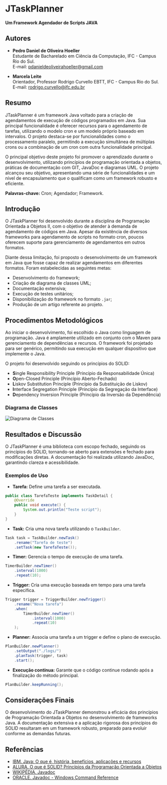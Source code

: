 
# JTaskPlanner

**Um Framework Agendador de Scripts JAVA**

## Autores

- **Pedro Daniel de Oliveira Hoeller**  
  Estudante de Bacharelado em Ciência da Computação, IFC - Campus Rio do Sul.  
  E-mail: pdanieldeoliveirahoeller@gmail.com

- **Marcela Leite**  
  Orientador, Professor Rodrigo Curvello EBTT, IFC - Campus Rio do Sul.  
  E-mail: rodrigo.curvello@ifc.edu.br

## Resumo

JTaskPlanner é um framework Java voltado para a criação de agendamentos de execução de códigos programados em Java. Sua principal funcionalidade é oferecer recursos para o agendamento de tarefas, utilizando o modelo cron e um modelo próprio baseado em intervalos. O projeto destaca-se por funcionalidades como o processamento paralelo, permitindo a execução simultânea de múltiplas crons ou a combinação de um cron com outra funcionalidade principal.

O principal objetivo deste projeto foi promover o aprendizado durante o desenvolvimento, utilizando princípios de programação orientada a objetos, práticas de documentação com GIT, JavaDoc e diagramas UML. O projeto alcançou seu objetivo, apresentando uma série de funcionalidades e um nível de encapsulamento que o qualificam como um framework robusto e eficiente.

**Palavras-chave:** Cron; Agendador; Framework.

## Introdução

O JTaskPlanner foi desenvolvido durante a disciplina de Programação Orientada a Objetos II, com o objetivo de atender à demanda de agendamento de códigos em Java. Apesar da existência de diversos frameworks para agendamento de scripts no formato cron, poucos oferecem suporte para gerenciamento de agendamentos em outros formatos.

Diante dessa limitação, foi proposto o desenvolvimento de um framework em Java que fosse capaz de realizar agendamentos em diferentes formatos. Foram estabelecidas as seguintes metas:

- Desenvolvimento do framework;
- Criação de diagrama de classes UML;
- Documentação extensiva;
- Execução de testes unitários;
- Disponibilização do framework no formato `.jar`;
- Produção de um artigo referente ao projeto.

## Procedimentos Metodológicos

Ao iniciar o desenvolvimento, foi escolhido o Java como linguagem de programação. Java é amplamente utilizado em conjunto com o Maven para gerenciamento de dependências e recursos. O framework foi projetado para ser genérico, permitindo sua execução em qualquer dispositivo que implemente o Java.

O projeto foi desenvolvido seguindo os princípios do SOLID:

- **S**ingle Responsibility Principle (Princípio da Responsabilidade Única)
- **O**pen-Closed Principle (Princípio Aberto-Fechado)
- **L**iskov Substitution Principle (Princípio da Substituição de Liskov)
- **I**nterface Segregation Principle (Princípio da Segregação da Interface)
- **D**ependency Inversion Principle (Princípio da Inversão da Dependência)

### Diagrama de Classes

![Diagrama de Classes](link_para_imagem)

## Resultados e Discussão

O JTaskPlanner é uma biblioteca com escopo fechado, seguindo os princípios do SOLID, tornando-se aberto para extensões e fechado para modificações diretas. A documentação foi realizada utilizando JavaDoc, garantindo clareza e acessibilidade.

### Exemplos de Uso

- **Tarefa:** Define uma tarefa a ser executada.

```java
public class TarefaTeste implements TaskDetail {
    @Override
    public void execute() {
        System.out.println("Teste script");
    }
}
```

- **Task:** Cria uma nova tarefa utilizando o `TaskBuilder`.

```java
Task task = TaskBuilder.newTask()
    .rename("Tarefa de teste")
    .setTask(new TarefaTeste());
```

- **Timer:** Gerencia o tempo de execução de uma tarefa.

```java
TimerBuilder.newTimer()
    .interval(1000)
    .repeat(10);
```

- **Trigger:** Cria uma execução baseada em tempo para uma tarefa específica.

```java
Trigger trigger = TriggerBuilder.newTrigger()
    .rename("Nova tarefa")
    .when(
        TimerBuilder.newTimer()
            .interval(1000)
            .repeat(10)
    );
```

- **Planner:** Associa uma tarefa a um trigger e define o plano de execução.

```java
PlanBuilder.newPlanner()
    .setOutput("./logs/")
    .planTask(trigger, task)
    .start();
```

- **Execução contínua:** Garante que o código continue rodando após a finalização do método principal.

```java
PlanBuilder.keepRunning();
```

## Considerações Finais

O desenvolvimento do JTaskPlanner demonstrou a eficácia dos princípios de Programação Orientada a Objetos no desenvolvimento de frameworks Java. A documentação extensiva e a aplicação rigorosa dos princípios do SOLID resultaram em um framework robusto, preparado para evoluir conforme as demandas futuras.

## Referências

- [IBM. Java: O que é, história, benefícios, aplicações e recursos](https://www.ibm.com/br-pt/topics/java)
- [ALURA. O que é SOLID? Princípios da Programação Orientada a Objetos](https://www.alura.com.br/artigos/solid)
- [WIKIPÉDIA. Javadoc](https://pt.wikipedia.org/wiki/Javadoc)
- [ORACLE. Javadoc - Windows Command Reference](https://docs.oracle.com/javase/8/docs/technotes/tools/windows/javadoc.html)
